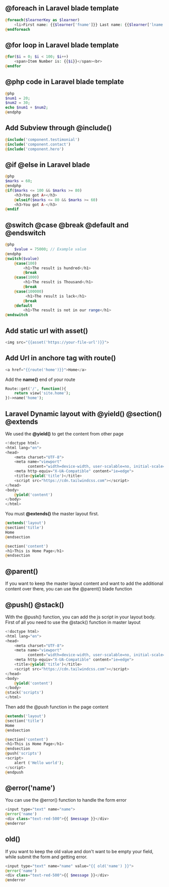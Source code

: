 ## @foreach in Laravel blade template
```php
@foreach($learnerKey as $learner)  
    <li>First name: {{$learner['fname']}} Last name: {{$learner['lname']}}</li>  
@endforeach
```
## @for loop in Laravel blade template
```php
@for($i = 0; $i < 100; $i++)  
    <span>Item Number is: {{$i}}</span><br>  
@endfor
```
## @php code in Laravel blade template
```php
@php  
$num1 = 20;  
$num2 = 30;  
echo $num1 + $num2;  
@endphp
```
## Add Subview through @include()
```php
@include('component.testimonial')  
@include('component.contact')  
@include('component.hero')
```
## @if @else in Laravel blade
```php
@php  
$marks = 60;  
@endphp  
@if($marks <= 100 && $marks >= 80)  
    <h3>You got A+</h3>  
    @elseif($marks <= 80 && $marks >= 60)  
    <h3>You got A-</h3>  
@endif
```
##  @switch @case @break @default and @endswitch
```php
@php 
	$value = 75000; // Example value 
@endphp
@switch($value)
    @case(100)
        <h1>The result is hundred</h1>
        @break
    @case(1000)
        <h1>The result is Thousand</h1>
        @break
    @case(100000)
         <h1>The result is lack</h1>
        @break
    @default
        <h1>The result is not in our range</h1>
@endswitch
```
## Add static url with **asset()**
```php
<img src="{{asset('https://your-file-url')}}">
```
## Add Url in anchore tag with **route()**
```php
<a href="{{route('home')}}">Home</a>
```
Add the **name()** end of your route
```php
Route::get('/', function(){  
    return view('site.home');  
})->name('home');
```
## Laravel Dynamic layout with @yield() @section() @extends
We used the **@yield()** to get the content from other page
```php
<!doctype html>
<html lang="en">
<head>
    <meta charset="UTF-8">
    <meta name="viewport"
          content="width=device-width, user-scalable=no, initial-scale=1.0, maximum-scale=1.0, minimum-scale=1.0">
    <meta http-equiv="X-UA-Compatible" content="ie=edge">
    <title>@yield('title')</title>
    <script src="https://cdn.tailwindcss.com"></script>
</head>
<body>
	@yield('content')
</body>
</html>
```
 You must **@extends()** the master layout first.
```php
@extends('layout')
@section('title')
Home
@endsection

@section('content')
<h1>This is Home Page</h1>
@endsection
```
## @parent()
If you want to keep the master layout content and want to add the additional content over there, you can use the @parent() blade function

## @push() @stack()
With the @push() function, you can add the js script in your layout body. 
First of all you need to use the @stack() function in master layout
```php
<!doctype html>
<html lang="en">
<head>
    <meta charset="UTF-8">
    <meta name="viewport"
          content="width=device-width, user-scalable=no, initial-scale=1.0, maximum-scale=1.0, minimum-scale=1.0">
    <meta http-equiv="X-UA-Compatible" content="ie=edge">
    <title>@yield('title')</title>
    <script src="https://cdn.tailwindcss.com"></script>
</head>
<body>
	@yield('content')
</body>
@stack('scripts')
</html>
```
Then add the @push function in the page content
```php
@extends('layout')
@section('title')
Home
@endsection

@section('content')
<h1>This is Home Page</h1>
@endsection
@push('scripts')
<script>
	alert ('Hello world');
</script>
@endpush
```
## @error('name')
You can use the @error() function to handle the form error 
```php
<input type="text" name="name">
@error('name')  
<div class="text-red-500">{{ $message }}</div>  
@enderror
```
## old()
If you want to keep the old value and don't want to be empty your field, while submit the form and getting error.
```php
<input type="text" name="name" value="{{ old('name') }}">
@error('name')  
<div class="text-red-500">{{ $message }}</div>  
@enderror
```